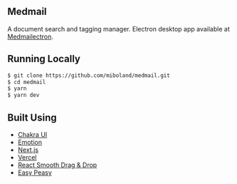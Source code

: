 ## Medmail

A document search and tagging manager. Electron desktop app available at [Medmailectron](https://github.com/miboland/medmailectron).

## Running Locally

```bash
$ git clone https://github.com/miboland/medmail.git
$ cd medmail
$ yarn
$ yarn dev
```

## Built Using

- [Chakra UI](https://chakra-ui.com/)
- [Emotion](https://emotion.sh/)
- [Next.js](https://nextjs.org/)
- [Vercel](https://vercel.com)
- [React Smooth Drag & Drop](https://github.com/kutlugsahin/react-smooth-dnd)
- [Easy Peasy](https://easy-peasy.now.sh/)
